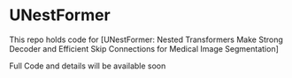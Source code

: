 # UNestFormer
This repo holds code for [UNestFormer: Nested Transformers Make Strong Decoder and Efficient Skip Connections for Medical Image Segmentation]

Full Code and details will be available soon
